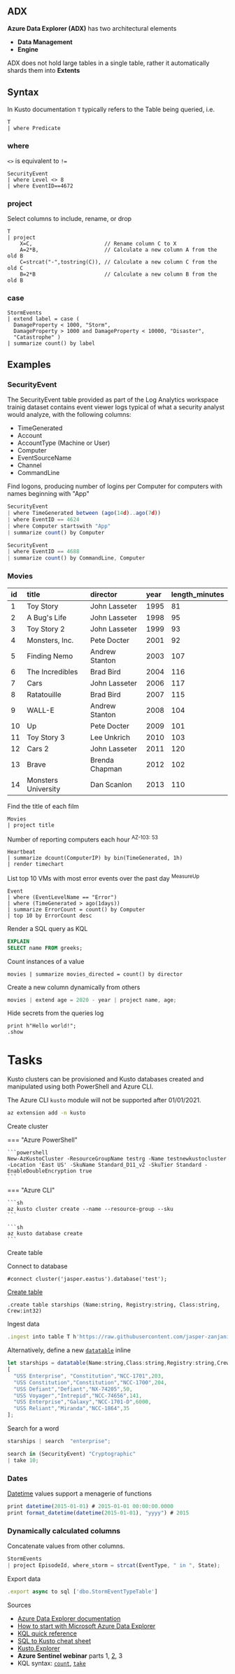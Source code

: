 

## ADX

**Azure Data Explorer (ADX)** has two architectural elements
- **Data Management**
- **Engine**

ADX does not hold large tables in a single table, rather it automatically shards them into **Extents**


## Syntax
In Kusto documentation `T` typically refers to the Table being queried, i.e.
```kql
T
| where Predicate
```

### where
`<>` is equivalent to `!=`
```
SecurityEvent
| where Level <> 8
| where EventID==4672
```

### project
Select columns to include, rename, or drop
```kusto
T
| project
    X=C,                       // Rename column C to X
    A=2*B,                     // Calculate a new column A from the old B
    C=strcat("-",tostring(C)), // Calculate a new column C from the old C
    B=2*B                      // Calculate a new column B from the old B
```

### case
```
StormEvents
| extend label = case (
  DamageProperty < 1000, "Storm",
  DamageProperty > 1000 and DamageProperty < 10000, "Disaster",
  "Catastrophe" )
| summarize count() by label
```

## Examples
### SecurityEvent
The SecurityEvent table provided as part of the Log Analytics workspace trainig dataset contains event viewer logs typical of what a security analyst would analyze, with the following columns:

- TimeGenerated
- Account
- AccountType (Machine or User)
- Computer
- EventSourceName
- Channel
- CommandLine

Find logons, producing number of logins per Computer for computers with names beginning with "App"
```js
SecurityEvent
| where TimeGenerated between (ago(14d)..ago(7d))
| where EventID == 4624
| where Computer startswith "App"
| summarize count() by Computer
```

```js
SecurityEvent
| where EventID == 4688
| summarize count() by CommandLine, Computer
```

### Movies
| id   | title               | director       | year | length_minutes |
| :--- | :------------------ | :------------- | :--- | :------------- |
| 1    | Toy Story           | John Lasseter  | 1995 | 81             |
| 2    | A Bug's Life        | John Lasseter  | 1998 | 95             |
| 3    | Toy Story 2         | John Lasseter  | 1999 | 93             |
| 4    | Monsters, Inc.      | Pete Docter    | 2001 | 92             |
| 5    | Finding Nemo        | Andrew Stanton | 2003 | 107            |
| 6    | The Incredibles     | Brad Bird      | 2004 | 116            |
| 7    | Cars                | John Lasseter  | 2006 | 117            |
| 8    | Ratatouille         | Brad Bird      | 2007 | 115            |
| 9    | WALL-E              | Andrew Stanton | 2008 | 104            |
| 10   | Up                  | Pete Docter    | 2009 | 101            |
| 11   | Toy Story 3         | Lee Unkrich    | 2010 | 103            |
| 12   | Cars 2              | John Lasseter  | 2011 | 120            |
| 13   | Brave               | Brenda Chapman | 2012 | 102            |
| 14   | Monsters University | Dan Scanlon    | 2013 | 110            |

Find the title of each film
```kusto
Movies 
| project title
```
Number of reporting computers each hour <sup>AZ-103: 53</sup>
```kusto
Heartbeat 
| summarize dcount(ComputerIP) by bin(TimeGenerated, 1h) 
| render timechart
```
List top 10 VMs with most error events over the past day <sup>MeasureUp</sup>
```kusto
Event
| where (EventLevelName == "Error")
| where (TimeGenerated > ago(1days))
| summarize ErrorCount = count() by Computer
| top 10 by ErrorCount desc
```
Render a SQL query as KQL
```sql
EXPLAIN
SELECT name FROM greeks;
```
Count instances of a value
```
movies | summarize movies_directed = count() by director
```
Create a new column dynamically from others
```js
movies | extend age = 2020 - year | project name, age;
```
Hide secrets from the queries log
```
print h"Hello world!";
.show 
```



# Tasks
Kusto clusters can be provisioned and Kusto databases created and manipulated using both PowerShell and Azure CLI.

The Azure CLI `kusto` module will not be supported after 01/01/2021.

```sh
az extension add -n kusto
```

Create cluster

=== "Azure PowerShell"

    ```powershell
    New-AzKustoCluster -ResourceGroupName testrg -Name testnewkustocluster -Location 'East US' -SkuName Standard_D11_v2 -SkuTier Standard -EnableDoubleEncryption true
    ```
    
=== "Azure CLI"

    ```sh
    az kusto cluster create --name --resource-group --sku
    ```
        
    ```sh
    az kusto database create
    ```

Create table

Connect to database
```
#connect cluster('jasper.eastus').database('test');
```

[Create table](https://docs.microsoft.com/en-us/azure/data-explorer/kusto/management/create-table-command)
```
.create table starships (Name:string, Registry:string, Class:string, Crew:int32)
```


Ingest data
```js
.ingest into table T h'https://raw.githubusercontent.com/jasper-zanjani/dogfood/master/csv/greeks.csv' with (ignoreFirstRecord=true)
```
Alternatively, define a new [`datatable`](https://docs.microsoft.com/en-us/azure/data-explorer/kusto/query/datatableoperator?pivots=azuredataexplorer) inline

```js
let starships = datatable(Name:string,Class:string,Registry:string,Crew:int)
[
  "USS Enterprise", "Constitution","NCC-1701",203,
  "USS Constitution","Constitution","NCC-1700",204,
  "USS Defiant","Defiant","NX-74205",50,
  "USS Voyager","Intrepid","NCC-74656",141,
  "USS Enterprise","Galaxy","NCC-1701-D",6000,
  "USS Reliant","Miranda","NCC-1864",35
];
```
Search for a word

```js
starships | search  "enterprise";
```
```js
search in (SecurityEvent) "Cryptographic"
| take 10;
```

### Dates
[Datetime](https://docs.microsoft.com/en-us/azure/data-explorer/kusto/query/scalar-data-types/datetime) values support a menagerie of functions

```js
print datetime(2015-01-01) # 2015-01-01 00:00:00.0000
print format_datetime(datetime(2015-01-01), "yyyy") # 2015
```

### Dynamically calculated columns
Concatenate values from other columns.

```js
StormEvents
| project EpisodeId, where_storm = strcat(EventType, " in ", State);
```

Export data
```js
.export async to sql ['dbo.StormEventTypeTable']
```

Sources

- [Azure Data Explorer documentation](https://docs.microsoft.com/en-us/azure/data-explorer/)
- [How to start with Microsoft Azure Data Explorer](https://app.pluralsight.com/courses/2413d815-291e-4af4-a048-566402102229/table-of-contents)
- [KQL quick reference](https://docs.microsoft.com/en-us/azure/data-explorer/kql-quick-reference)
- [SQL to Kusto cheat sheet](https://docs.microsoft.com/en-us/azure/data-explorer/kusto/query/sqlcheatsheet)
- [Kusto.Explorer](https://docs.microsoft.com/en-us/azure/data-explorer/kusto/tools/kusto-explorer)
- **Azure Sentinel webinar** parts 1, [2](https://www.youtube.com/watch?v=YKD_OFLMpf8&t=883s), 3
- KQL syntax: [`count`](https://docs.microsoft.com/en-us/azure/data-explorer/kusto/query/countoperator), [`take`](https://docs.microsoft.com/en-us/azure/data-explorer/kusto/query/takeoperator)